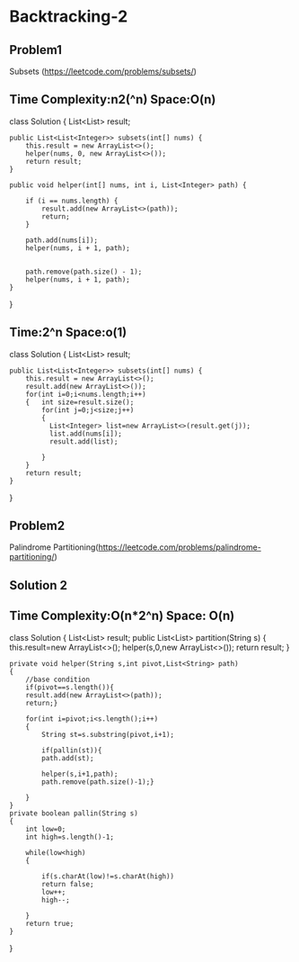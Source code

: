 # Backtracking-2

## Problem1 
Subsets (https://leetcode.com/problems/subsets/)

## Time Complexity:n2(^n) Space:O(n)
class Solution {
    List<List<Integer>> result;
    
    public List<List<Integer>> subsets(int[] nums) {
        this.result = new ArrayList<>();
        helper(nums, 0, new ArrayList<>());
        return result;  
    }

    public void helper(int[] nums, int i, List<Integer> path) {
      
        if (i == nums.length) {
            result.add(new ArrayList<>(path));
            return;
        }

        path.add(nums[i]);
        helper(nums, i + 1, path);

       
        path.remove(path.size() - 1);
        helper(nums, i + 1, path);
    }
}

## Time:2^n  Space:o(1)
class Solution {
    List<List<Integer>> result;
    
    public List<List<Integer>> subsets(int[] nums) {
        this.result = new ArrayList<>();
        result.add(new ArrayList<>());
        for(int i=0;i<nums.length;i++)
        {   int size=result.size();
            for(int j=0;j<size;j++)
            {
              List<Integer> list=new ArrayList<>(result.get(j));
              list.add(nums[i]);
              result.add(list);
            
            }
        }
        return result;  
    }

    
}


## Problem2

Palindrome Partitioning(https://leetcode.com/problems/palindrome-partitioning/)

## Solution 2
## Time Complexity:O(n*2^n) Space: O(n)
class Solution {
    List<List<String>> result;
    public List<List<String>> partition(String s) {
        this.result=new ArrayList<>();
        helper(s,0,new ArrayList<>());
        return result;
    }

    private void helper(String s,int pivot,List<String> path)
    {
        //base condition
        if(pivot==s.length()){
        result.add(new ArrayList<>(path));
        return;}

        for(int i=pivot;i<s.length();i++)
        {
            String st=s.substring(pivot,i+1);
         
            if(pallin(st)){
            path.add(st);
            
            helper(s,i+1,path);
            path.remove(path.size()-1);}
            
        }
    }
    private boolean pallin(String s)
    {
        int low=0;
        int high=s.length()-1;

        while(low<high)
        {
            
            if(s.charAt(low)!=s.charAt(high))
            return false;
            low++;
            high--;

        }
        return true;
    }
}
